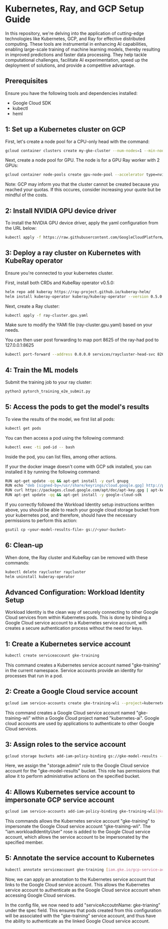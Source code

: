 # Kubernetes, Ray, and GCP Setup Guide

In this repository, we're delving into the application of cutting-edge technologies like Kubernetes, GCP, and Ray for effective distributed computing. These tools are instrumental in enhancing AI capabilities, enabling large-scale training of machine learning models, thereby resulting in improved predictions and faster data processing. They help tackle computational challenges, facilitate AI experimentation, speed up the deployment of solutions, and provide a competitive advantage.

## Prerequisites
Ensure you have the following tools and dependencies installed:
- Google Cloud SDK
- kubectl
- heml

## 1: Set up a Kubernetes cluster on GCP
First, let's create a node pool for a CPU-only head with the command:
```sh
gcloud container clusters create my-gke-cluster --num-nodes=1 --min-nodes 0 --max-nodes 1 --enable-autoscaling --zone=northamerica-northeast1-c --machine-type e2-standard-8 --workload-pool=kubernetes-ai.svc.id.goog
```

Next, create a node pool for GPU. The node is for a GPU Ray worker with 2 GPUs:
```sh
gcloud container node-pools create gpu-node-pool --accelerator type=nvidia-tesla-t4,count=4 --zone=northamerica-northeast1-c --cluster my-gke-cluster --num-nodes 1 --min-nodes 0 --max-nodes 1 --enable-autoscaling --machine-type n1-standard-8 --workload-metadata=GKE_METADATA
```
Note: GCP may inform you that the cluster cannot be created because you reached your quotas. If this occures, consider increasing your quote but be mindful of the costs.

## 2: Install NVIDIA GPU device driver
To install the NVIDIA GPU device driver, apply the yaml configuration from the URL below:
```sh
kubectl apply -f https://raw.githubusercontent.com/GoogleCloudPlatform/container-engine-accelerators/master/nvidia-driver-installer/cos/daemonset-preloaded.yaml
```

## 3: Deploy a ray cluster on Kubernetes with KubeRay operator
Ensure you're connected to your kubernetes cluster.

First, install both CRDs and KubeRay operator v0.5.0:
```sh
helm repo add kuberay https://ray-project.github.io/kuberay-helm/
helm install kuberay-operator kuberay/kuberay-operator --version 0.5.0
```

Next, create a Ray cluster:
```sh
kubectl apply -f ray-cluster.gpu.yaml
```
Make sure to modify the YAMl file (ray-cluster.gpu.yaml) based on your needs.

You can then user post forwarding to map port 8625 of the ray-had pod to 127.0.0.1:8625
```sh
kubectl port-forward --address 0.0.0.0 services/raycluster-head-svc 8265:8265
```

## 4: Train the ML models 

Submit the training job to your ray cluster:
```sh
python3 pytorch_training_e2e_submit.py
```

## 5: Access the pods to get the model's results
To view the results of the model, we first list all pods:
```sh
kubectl get pods
```

You can then access a pod using the following command:
```sh
kubectl exec -ti pod-id -- bash
```
Inside the pod, you can list files, among other actions.

If your the docker image doesn't come with GCP sdk installed, you can installed it by running the following command:
```sh
RUN apt-get update -qq && apt-get install -y curl gnupg
RUN echo "deb [signed-by=/usr/share/keyrings/cloud.google.gpg] http://packages.cloud.google.com/apt cloud-sdk main" | tee -a /etc/apt/sources.list.d/google-cloud-sdk.list
RUN curl https://packages.cloud.google.com/apt/doc/apt-key.gpg | apt-key --keyring /usr/share/keyrings/cloud.google.gpg add -
RUN apt-get update -qq && apt-get install -y google-cloud-sdk
```

If you correctly followed the Workload Identity setup instructions written above, you should be able to reach your google cloud storage bucket from your kubernetes pod, and therefore, should have the necessary permissions to perform this action:
```sh
gsutil cp <your-model-results-file> gs://<your-bucket>
```

## 6: Clean-up
When done, the Ray cluster and KubeRay can be removed with these commands:
```sh
kubectl delete raycluster raycluster
helm uninstall kuberay-operator
```

## Advanced Configuration: Workload Identity Setup
Workload Identity is the clean way of securely connecting to other Google Cloud services from within Kubernetes pods.
This is done by binding a Google Cloud service account to a Kubernetes service account, with creates a secure authentication process without the need for keys. 
## 1: Create a Kubernetes service account
```sh
kubectl create serviceaccount gke-training
```
This command creates a Kubernetes service account named "gke-training" in the current namespace. Service accounts provide an identity for processes that run in a pod.

## 2: Create a Google Cloud service account
```sh
gcloud iam service-accounts create gke-training-wli --project=kubernetes-ai
```
This command creates a Google Cloud service account named "gke-training-wli" within a Google Cloud project named "kubernetes-ai". Google cloud accounts are used by applications to authenticate to other Google Cloud services.

## 3: Assign roles to the service account
```sh
gcloud storage buckets add-iam-policy-binding gs://gke-model-results --member "serviceAccount:gke-training-wli@kubernetes-ai.iam.gserviceaccount.com" --role "roles/storage.admin"
```
Here, we assign the "storage.admin" role to the Google Cloud service account for the "gke-model-results" bucket. This role has permissions that allow it to perform administrative actions on the specified bucket.

## 4: Allows Kubernetes service account to impersonate GCP service account
```sh
gcloud iam service-accounts add-iam-policy-binding gke-training-wli[@kubernetes-ai.iam.gserviceaccount.com](mailto:web-wli@magic-cropping-tool.iam.gserviceaccount.com) --role roles/iam.workloadIdentityUser --member "serviceAccount:kubernetes-ai.svc.id.goog[default/gke-training]"
```
This commands allows the Kubernetes service account "gke-training" to impersonate the Google Cloud service account "gke-training-wli". The "iam.workloadIdentityUser" rose is added to the Google Cloud service account, which allows the service account to be impersonated by the specified member.

## 5: Annotate the service account to Kubernetes
```sh
kubectl annotate serviceaccount gke-training [iam.gke.io/gcp-service-account=gke-training-wli@kubernetes-ai.iam.gserviceaccount.com](http://iam.gke.io/gcp-service-account=web-wli@magic-cropping-tool.iam.gserviceaccount.com)
```
Now, we can apply an annotation to the Kubernetes service account that links to the Google Cloud service account. This allows the Kubernetes service account to authenticate as the Google Cloud service account when accessing Google Cloud services.

In the config file, we now need to add "serviceAccoutnName: gke-trianing" under the spec field. This ensures that pods created from this configuration will be associated with the "gke-training" service account, and thus have the ability to authenticate as the linked Google Cloud service account.

